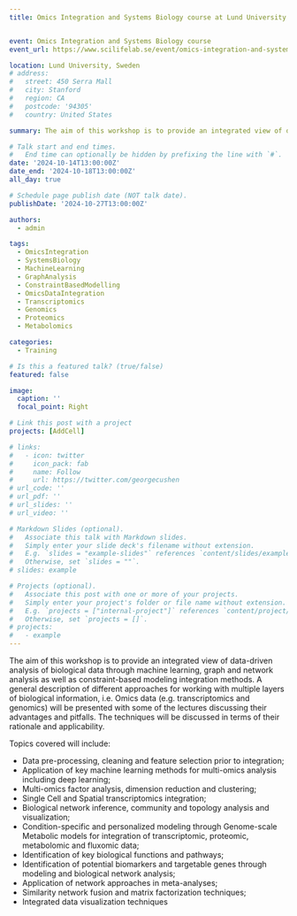 ```yaml
---
title: Omics Integration and Systems Biology course at Lund University!


event: Omics Integration and Systems Biology course
event_url: https://www.scilifelab.se/event/omics-integration-and-systems-biology/

location: Lund University, Sweden
# address:
#   street: 450 Serra Mall
#   city: Stanford
#   region: CA
#   postcode: '94305'
#   country: United States

summary: The aim of this workshop is to provide an integrated view of data-driven analysis of biological data through machine learning, graph and network analysis as well as constraint-based modeling integration methods. A general description of different approaches for working with multiple layers of biological information, i.e. Omics data (e.g. transcriptomics and genomics) will be presented with some of the lectures discussing their advantages and pitfalls. The techniques will be discussed in terms of their rationale and applicability.

# Talk start and end times.
#   End time can optionally be hidden by prefixing the line with `#`.
date: '2024-10-14T13:00:00Z'
date_end: '2024-10-18T13:00:00Z'
all_day: true

# Schedule page publish date (NOT talk date).
publishDate: '2024-10-27T13:00:00Z'

authors:
  - admin

tags:
  - OmicsIntegration
  - SystemsBiology
  - MachineLearning
  - GraphAnalysis
  - ConstraintBasedModelling
  - OmicsDataIntegration
  - Transcriptomics
  - Genomics
  - Proteomics
  - Metabolomics

categories:
  - Training

# Is this a featured talk? (true/false)
featured: false

image:
  caption: ''
  focal_point: Right

# Link this post with a project
projects: [AddCell]

# links:
#   - icon: twitter
#     icon_pack: fab
#     name: Follow
#     url: https://twitter.com/georgecushen
# url_code: ''
# url_pdf: ''
# url_slides: ''
# url_video: ''

# Markdown Slides (optional).
#   Associate this talk with Markdown slides.
#   Simply enter your slide deck's filename without extension.
#   E.g. `slides = "example-slides"` references `content/slides/example-slides.md`.
#   Otherwise, set `slides = ""`.
# slides: example

# Projects (optional).
#   Associate this post with one or more of your projects.
#   Simply enter your project's folder or file name without extension.
#   E.g. `projects = ["internal-project"]` references `content/project/deep-learning/index.md`.
#   Otherwise, set `projects = []`.
# projects:
#   - example
---
```


<!-- {{% callout note %}}
Click on the **Slides** button above to view the built-in slides feature.
{{% /callout %}}

Slides can be added in a few ways:

- **Create** slides using Hugo Blox Builder's [_Slides_](https://docs.hugoblox.com/reference/content-types/) feature and link using `slides` parameter in the front matter of the talk file
- **Upload** an existing slide deck to `static/` and link using `url_slides` parameter in the front matter of the talk file
- **Embed** your slides (e.g. Google Slides) or presentation video on this page using [shortcodes](https://docs.hugoblox.com/reference/markdown/).

Further event details, including [page elements](https://docs.hugoblox.com/reference/markdown/) such as image galleries, can be added to the body of this page. -->

The aim of this workshop is to provide an integrated view of data-driven analysis of biological data through machine learning, graph and network analysis as well as constraint-based modeling integration methods. A general description of different approaches for working with multiple layers of biological information, i.e. Omics data (e.g. transcriptomics and genomics) will be presented with some of the lectures discussing their advantages and pitfalls. The techniques will be discussed in terms of their rationale and applicability.

Topics covered will include:

- Data pre-processing, cleaning and feature selection prior to integration;
- Application of key machine learning methods for multi-omics analysis including deep learning;
- Multi-omics factor analysis, dimension reduction and clustering;
- Single Cell and Spatial transcriptomics integration;
- Biological network inference, community and topology analysis and visualization;
- Condition-specific and personalized modeling through Genome-scale Metabolic models for integration of transcriptomic, proteomic, metabolomic and fluxomic data;
- Identification of key biological functions and pathways;
- Identification of potential biomarkers and targetable genes through modeling and biological network analysis;
- Application of network approaches in meta-analyses;
- Similarity network fusion and matrix factorization techniques;
- Integrated data visualization techniques
